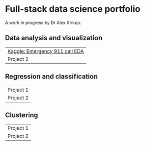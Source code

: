 # Full-stack data science portfolio
A work in progress by Dr Alex Kirkup.

## Data analysis and visualization
<table>
<tr>
  <td>
    <a href='https://www.kaggle.com/code/alexkirkup/emergency-911-call-eda'>Kaggle: Emergency 911 call EDA</a>
  </td>
</tr>
<tr>
  <td>
    Project 2
  </td>
</tr>
</table>

## Regression and classification
<table>
<tr>
  <td>
    Project 1
  </td>
</tr>
<tr>
  <td>
    Project 2
  </td>
</tr>
</table>

## Clustering
<table>
<tr>
  <td>
    Project 1
  </td>
</tr>
<tr>
  <td>
    Project 2
  </td>
</tr>
</table>
